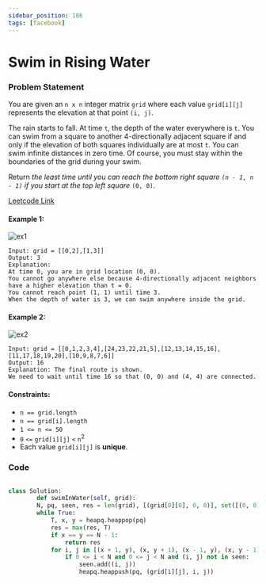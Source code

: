 ```yaml
---
sidebar_position: 186
tags: [facebook]
---
```


# Swim in Rising Water

### Problem Statement

You are given an `n x n` integer matrix `grid` where each value `grid[i][j]` represents the elevation at that point `(i, j)`.

The rain starts to fall. At time `t`, the depth of the water everywhere is `t`. You can swim from a square to another 4-directionally adjacent square if and only if the elevation of both squares individually are at most `t`. You can swim infinite distances in zero time. Of course, you must stay within the boundaries of the grid during your swim.

Return _the least time until you can reach the bottom right square `(n - 1, n - 1)` if you start at the top left square_ `(0, 0)`.

[Leetcode Link](https://leetcode.com/problems/swim-in-rising-water)

#### Example 1:

![ex1](https://assets.leetcode.com/uploads/2021/06/29/swim1-grid.jpg)

```
Input: grid = [[0,2],[1,3]]
Output: 3
Explanation:
At time 0, you are in grid location (0, 0).
You cannot go anywhere else because 4-directionally adjacent neighbors have a higher elevation than t = 0.
You cannot reach point (1, 1) until time 3.
When the depth of water is 3, we can swim anywhere inside the grid.
```

#### Example 2:

![ex2](https://assets.leetcode.com/uploads/2021/06/29/swim2-grid-1.jpg)

```
Input: grid = [[0,1,2,3,4],[24,23,22,21,5],[12,13,14,15,16],[11,17,18,19,20],[10,9,8,7,6]]
Output: 16
Explanation: The final route is shown.
We need to wait until time 16 so that (0, 0) and (4, 4) are connected.
```

#### Constraints:

- `n == grid.length`
- `n == grid[i].length`
- `1 <= n <= 50`
- `0` `<=` `grid[i][j]` `<` `n`<sup>2</sup>
- Each value `grid[i][j]` is **unique**.

### Code

```python title="Python Code"

class Solution:
        def swimInWater(self, grid):
        N, pq, seen, res = len(grid), [(grid[0][0], 0, 0)], set([(0, 0)]), 0
        while True:
            T, x, y = heapq.heappop(pq)
            res = max(res, T)
            if x == y == N - 1:
                return res
            for i, j in [(x + 1, y), (x, y + 1), (x - 1, y), (x, y - 1)]:
                if 0 <= i < N and 0 <= j < N and (i, j) not in seen:
                    seen.add((i, j))
                    heapq.heappush(pq, (grid[i][j], i, j))
```
